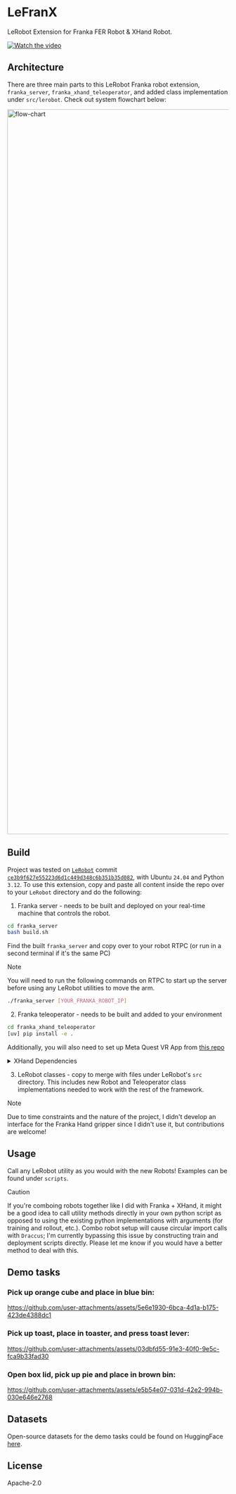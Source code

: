 # LeFranX

LeRobot Extension for Franka FER Robot & XHand Robot.

[![Watch the video](https://img.youtube.com/vi/TzlUEWCjQ1M/0.jpg)](https://www.youtube.com/watch?v=TzlUEWCjQ1M)

## Architecture

There are three main parts to this LeRobot Franka robot extension, `franka_server`, `franka_xhand_teleoperator`, and added class implementation under `src/lerobot`. Check out system flowchart below:


<img width="1891" height="1649" alt="flow-chart" src="https://github.com/user-attachments/assets/cfd8389a-2ecf-4e1c-8f6f-ca1aa0905fbf" />

## Build

Project was tested on [`LeRobot`](https://github.com/huggingface/lerobot) commit [`ce3b9f627e55223d6d1c449d348c6b351b35d082`](https://github.com/huggingface/lerobot/commit/ce3b9f627e55223d6d1c449d348c6b351b35d082), with Ubuntu `24.04` and Python `3.12`. To use this extension, copy and paste all content inside the repo over to your `LeRobot` directory and do the following:

1. Franka server - needs to be built and deployed on your real-time machine that controls the robot.
```bash
cd franka_server
bash build.sh
```

Find the built `franka_server` and copy over to your robot RTPC (or run in a second terminal if it's the same PC) 

>[!NOTE]
> You will need to run the following commands on RTPC to start up the server before using any LeRobot utilities to move the arm.

```bash
./franka_server [YOUR_FRANKA_ROBOT_IP]
```

2. Franka teleoperator - needs to be built and added to your environment
   
```bash
cd franka_xhand_teleoperator
[uv] pip install -e .
```

Additionally, you will also need to set up Meta Quest VR App from [this repo](https://github.com/wengmister/franka-vr-teleop)

<details>
<summary>XHand Dependencies</summary>

For `XHand`, we will use a repository adapted based on Yuzhe Qin's amazing work on [`dex-retargeting`](https://github.com/dexsuite/dex-retargeting) to map human hand motion to the robot hand.

To enable XHand Motion Retargeting:

```bash
# First, update all git submodule
git submodule update --init --recursive 

# Build dependencies
cd vr-dex-retargeting
[uv] pip install -e .
```

   
</details>

3. LeRobot classes - copy to merge with files under LeRobot's `src` directory. This includes new Robot and Teleoperator class implementations needed to work with the rest of the framework.

>[!NOTE]
> Due to time constraints and the nature of the project, I didn't develop an interface for the Franka Hand gripper since I didn't use it, but contributions are welcome!

## Usage

Call any LeRobot utility as you would with the new Robots! Examples can be found under `scripts`.

>[!CAUTION] 
>If you're comboing robots together like I did with Franka + XHand, it might be a good idea to call utility methods directly in your own python script as opposed to using the existing python implementations with arguments (for training and rollout, etc.). Combo robot setup will cause circular import calls with `Draccus`; I'm currently bypassing this issue by constructing train and deployment scripts directly. Please let me know if you would have a better method to deal with this.

## Demo tasks
### Pick up orange cube and place in blue bin:

https://github.com/user-attachments/assets/5e6e1930-6bca-4d1a-b175-423de4388dc1

### Pick up toast, place in toaster, and press toast lever:

https://github.com/user-attachments/assets/03dbfd55-91e3-40f0-9e5c-fca9b33fad30

### Open box lid, pick up pie and place in brown bin:

https://github.com/user-attachments/assets/e5b54e07-031d-42e2-994b-030e646e2768

## Datasets
Open-source datasets for the demo tasks could be found on HuggingFace [here](https://huggingface.co/wengmister).

## License
Apache-2.0
